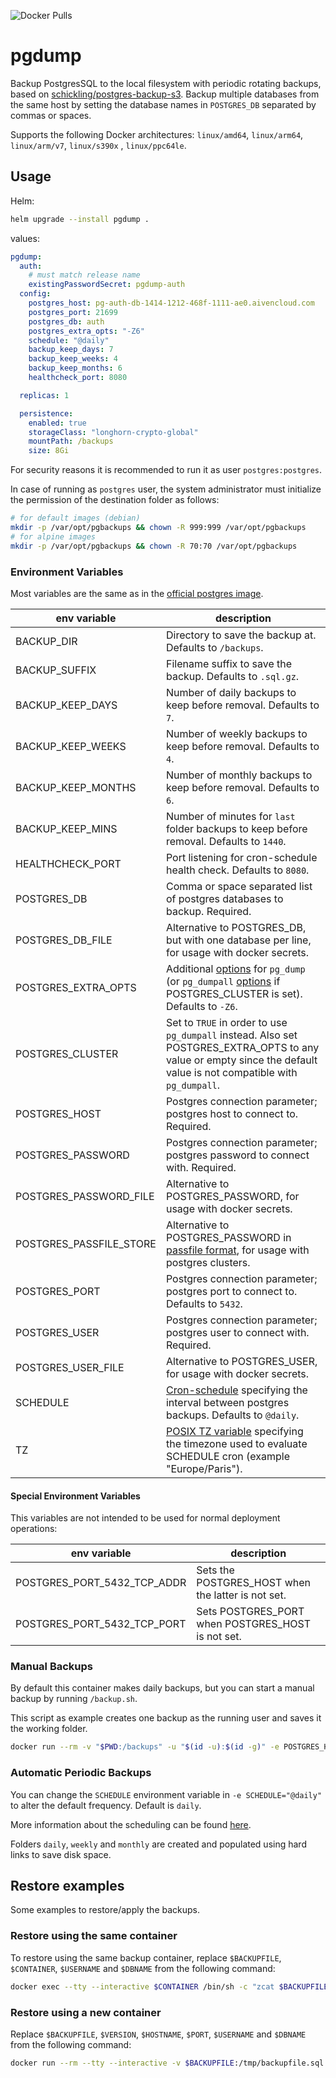 ![Docker Pulls](https://img.shields.io/docker/pulls/prodrigestivill/pgdump)

# pgdump

Backup PostgresSQL to the local filesystem with periodic rotating backups, based
on [schickling/postgres-backup-s3](https://hub.docker.com/r/schickling/postgres-backup-s3/). Backup multiple databases
from the same host by setting the database names in `POSTGRES_DB` separated by commas or spaces.

Supports the following Docker architectures: `linux/amd64`, `linux/arm64`, `linux/arm/v7`, `linux/s390x`
, `linux/ppc64le`.

## Usage

Helm:

```sh
helm upgrade --install pgdump .
```

values:

```yaml
pgdump:
  auth:
    # must match release name
    existingPasswordSecret: pgdump-auth
  config:
    postgres_host: pg-auth-db-1414-1212-468f-1111-ae0.aivencloud.com
    postgres_port: 21699
    postgres_db: auth
    postgres_extra_opts: "-Z6"
    schedule: "@daily"
    backup_keep_days: 7
    backup_keep_weeks: 4
    backup_keep_months: 6
    healthcheck_port: 8080

  replicas: 1

  persistence:
    enabled: true
    storageClass: "longhorn-crypto-global"
    mountPath: /backups
    size: 8Gi
```

For security reasons it is recommended to run it as user `postgres:postgres`.

In case of running as `postgres` user, the system administrator must initialize the permission of the destination folder
as follows:

```sh
# for default images (debian)
mkdir -p /var/opt/pgbackups && chown -R 999:999 /var/opt/pgbackups
# for alpine images
mkdir -p /var/opt/pgbackups && chown -R 70:70 /var/opt/pgbackups
```

### Environment Variables

Most variables are the same as in the [official postgres image](https://hub.docker.com/_/postgres/).

| env variable            | description                                                                                                                                                                                                                                             |
|-------------------------|---------------------------------------------------------------------------------------------------------------------------------------------------------------------------------------------------------------------------------------------------------|
| BACKUP_DIR              | Directory to save the backup at. Defaults to `/backups`.                                                                                                                                                                                                |
| BACKUP_SUFFIX           | Filename suffix to save the backup. Defaults to `.sql.gz`.                                                                                                                                                                                              |
| BACKUP_KEEP_DAYS        | Number of daily backups to keep before removal. Defaults to `7`.                                                                                                                                                                                        |
| BACKUP_KEEP_WEEKS       | Number of weekly backups to keep before removal. Defaults to `4`.                                                                                                                                                                                       |
| BACKUP_KEEP_MONTHS      | Number of monthly backups to keep before removal. Defaults to `6`.                                                                                                                                                                                      |
| BACKUP_KEEP_MINS        | Number of minutes for `last` folder backups to keep before removal. Defaults to `1440`.                                                                                                                                                                 |
| HEALTHCHECK_PORT        | Port listening for cron-schedule health check. Defaults to `8080`.                                                                                                                                                                                      |
| POSTGRES_DB             | Comma or space separated list of postgres databases to backup. Required.                                                                                                                                                                                |
| POSTGRES_DB_FILE        | Alternative to POSTGRES_DB, but with one database per line, for usage with docker secrets.                                                                                                                                                              |
| POSTGRES_EXTRA_OPTS     | Additional [options](https://www.postgresql.org/docs/12/app-pgdump.html#PG-DUMP-OPTIONS) for `pg_dump` (or `pg_dumpall` [options](https://www.postgresql.org/docs/12/app-pg-dumpall.html#id-1.9.4.13.6) if POSTGRES_CLUSTER is set). Defaults to `-Z6`. |
| POSTGRES_CLUSTER        | Set to `TRUE` in order to use `pg_dumpall` instead. Also set POSTGRES_EXTRA_OPTS to any value or empty since the default value is not compatible with `pg_dumpall`.                                                                                     |
| POSTGRES_HOST           | Postgres connection parameter; postgres host to connect to. Required.                                                                                                                                                                                   |
| POSTGRES_PASSWORD       | Postgres connection parameter; postgres password to connect with. Required.                                                                                                                                                                             |
| POSTGRES_PASSWORD_FILE  | Alternative to POSTGRES_PASSWORD, for usage with docker secrets.                                                                                                                                                                                        |
| POSTGRES_PASSFILE_STORE | Alternative to POSTGRES_PASSWORD in [passfile format](https://www.postgresql.org/docs/12/libpq-pgpass.html#LIBPQ-PGPASS), for usage with postgres clusters.                                                                                             |
| POSTGRES_PORT           | Postgres connection parameter; postgres port to connect to. Defaults to `5432`.                                                                                                                                                                         |
| POSTGRES_USER           | Postgres connection parameter; postgres user to connect with. Required.                                                                                                                                                                                 |
| POSTGRES_USER_FILE      | Alternative to POSTGRES_USER, for usage with docker secrets.                                                                                                                                                                                            |
| SCHEDULE                | [Cron-schedule](http://godoc.org/github.com/robfig/cron#hdr-Predefined_schedules) specifying the interval between postgres backups. Defaults to `@daily`.                                                                                               |
| TZ                      | [POSIX TZ variable](https://www.gnu.org/software/libc/manual/html_node/TZ-Variable.html) specifying the timezone used to evaluate SCHEDULE cron (example "Europe/Paris").                                                                               |

#### Special Environment Variables

This variables are not intended to be used for normal deployment operations:

| env variable                | description                                        |
|-----------------------------|----------------------------------------------------|
| POSTGRES_PORT_5432_TCP_ADDR | Sets the POSTGRES_HOST when the latter is not set. |
| POSTGRES_PORT_5432_TCP_PORT | Sets POSTGRES_PORT when POSTGRES_HOST is not set.  |

### Manual Backups

By default this container makes daily backups, but you can start a manual backup by running `/backup.sh`.

This script as example creates one backup as the running user and saves it the working folder.

```sh
docker run --rm -v "$PWD:/backups" -u "$(id -u):$(id -g)" -e POSTGRES_HOST=postgres -e POSTGRES_DB=dbname -e POSTGRES_USER=user -e POSTGRES_PASSWORD=password  prodrigestivill/pgdump /backup.sh
```

### Automatic Periodic Backups

You can change the `SCHEDULE` environment variable in `-e SCHEDULE="@daily"` to alter the default frequency. Default
is `daily`.

More information about the scheduling can be
found [here](http://godoc.org/github.com/robfig/cron#hdr-Predefined_schedules).

Folders `daily`, `weekly` and `monthly` are created and populated using hard links to save disk space.

## Restore examples

Some examples to restore/apply the backups.

### Restore using the same container

To restore using the same backup container, replace `$BACKUPFILE`, `$CONTAINER`, `$USERNAME` and `$DBNAME` from the
following command:

```sh
docker exec --tty --interactive $CONTAINER /bin/sh -c "zcat $BACKUPFILE | psql --username=$USERNAME --dbname=$DBNAME -W"
```

### Restore using a new container

Replace `$BACKUPFILE`, `$VERSION`, `$HOSTNAME`, `$PORT`, `$USERNAME` and `$DBNAME` from the following command:

```sh
docker run --rm --tty --interactive -v $BACKUPFILE:/tmp/backupfile.sql.gz postgres:$VERSION /bin/sh -c "zcat /tmp/backupfile.sql.gz | psql --host=$HOSTNAME --port=$PORT --username=$USERNAME --dbname=$DBNAME -W"
```
